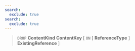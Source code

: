 ```yaml
---
search:
  exclude: true
search:
  exclude: true
---
```

<!--start-->

> `DROP` **ContentKind** **ContentKey**
  \[ `ON`
      \[ **ReferenceType** \]
      **ExistingReference** \]
  

